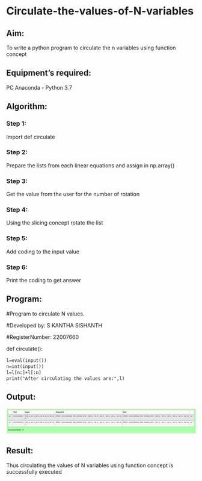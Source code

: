 # Circulate-the-values-of-N-variables
## Aim:
To write a python program to circulate the n variables using function concept
## Equipment’s required:
PC Anaconda - Python 3.7
## Algorithm: 
### Step 1: 
Import def circulate
### Step 2: 
Prepare the lists from each linear equations and assign in np.array()
### Step 3: 
Get the value from the user for the number of rotation
### Step 4: 
Using the slicing concept rotate the list

### Step 5: 
Add coding to the input value
### Step 6: 
Print the coding to get answer
## Program:

#Program to circulate N values.

#Developed by: S KANTHA SISHANTH

#RegisterNumber: 22007660

def circulate():

    l=eval(input())
    n=int(input())
    l=l[n:]+l[:n]
    print("After circulating the values are:",l)

## Output:
!['output'](/Circulateimage.png)

## Result:

Thus circulating the values of N variables using function concept is successfully executed

